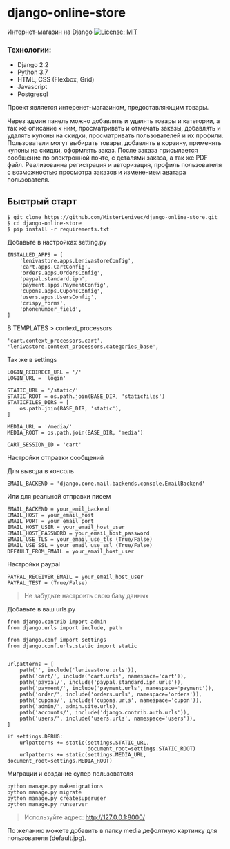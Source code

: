 # django-online-store
Интернет-магазин на Django
[![License: MIT](https://img.shields.io/badge/License-MIT-green.svg)](https://github.com/MisterLenivec/django-online-store/blob/master/LICENSE)

### Технологии:
- Django 2.2
- Python 3.7
- HTML, CSS (Flexbox, Grid)
- Javascript
- Postgresql

Проект является интеренет-магазином, предоставляющим товары.

Через админ панель можно добавлять и удалять товары и категории, а так же 
описание к ним, просматривать и отмечать заказы, добавлять и удалять купоны на 
скидки, просматривать пользователей и их профили.
Пользователи могут выбирать товары, добавлять в корзину, применять купоны на 
скидки, оформлять заказ. После заказа присылается сообщение по электронной 
почте, с деталями заказа, а так же PDF файл. Реализованна регистрация и 
авторизация, профиль пользователя с возможностью просмотра заказов и изменением 
аватара пользователя.


Быстрый старт
--
```
$ git clone https://github.com/MisterLenivec/django-online-store.git
$ cd django-online-store
$ pip install -r requirements.txt
```

Добавьте в настройках setting.py
```
INSTALLED_APPS = [
    'lenivastore.apps.LenivastoreConfig',
    'cart.apps.CartConfig',
    'orders.apps.OrdersConfig',
    'paypal.standard.ipn',
    'payment.apps.PaymentConfig',
    'cupons.apps.CuponsConfig',
    'users.apps.UsersConfig',
    'crispy_forms',
    'phonenumber_field',
]
```

В TEMPLATES > context_processors
```
'cart.context_processors.cart',
'lenivastore.context_processors.categories_base',
```

Так же в settings
```
LOGIN_REDIRECT_URL = '/'
LOGIN_URL = 'login'

STATIC_URL = '/static/'
STATIC_ROOT = os.path.join(BASE_DIR, 'staticfiles')
STATICFILES_DIRS = [
    os.path.join(BASE_DIR, 'static'),
]

MEDIA_URL = '/media/'
MEDIA_ROOT = os.path.join(BASE_DIR, 'media')

CART_SESSION_ID = 'cart'
```

Настройки отправки сообщений

Для вывода в консоль
```
EMAIL_BACKEND = 'django.core.mail.backends.console.EmailBackend'
```

Или для реальной отправки писем
```
EMAIL_BACKEND = your_emil_backend
EMAIL_HOST = your_email_host
EMAIL_PORT = your_email_port
EMAIL_HOST_USER = your_email_host_user
EMAIL_HOST_PASSWORD = your_email_host_password
EMAIL_USE_TLS = your_email_use_tls (True/False)
EMAIL_USE_SSL = your_email_use_ssl (True/False)
DEFAULT_FROM_EMAIL = your_email_host_user

```

Настройки paypal
```
PAYPAL_RECEIVER_EMAIL = your_email_host_user
PAYPAL_TEST = (True/False)
```

> Не забудьте настроить свою базу данных

Добавьте в ваш urls.py
```
from django.contrib import admin
from django.urls import include, path

from django.conf import settings
from django.conf.urls.static import static


urlpatterns = [
    path('', include('lenivastore.urls')),
    path('cart/', include('cart.urls', namespace='cart')),
    path('paypal/', include('paypal.standard.ipn.urls')),
    path('payment/', include('payment.urls', namespace='payment')),
    path('order/', include('orders.urls', namespace='orders')),
    path('cupons/', include('cupons.urls', namespace='cupon')),
    path('admin/', admin.site.urls),
    path('accounts/', include('django.contrib.auth.urls')),
    path('users/', include('users.urls', namespace='users')),
]

if settings.DEBUG:
    urlpatterns += static(settings.STATIC_URL,
                          document_root=settings.STATIC_ROOT)
    urlpatterns += static(settings.MEDIA_URL, document_root=settings.MEDIA_ROOT)

```

Миграции и создание супер пользователя
```
python manage.py makemigrations
python manage.py migrate
python manage.py createsuperuser
python manage.py runserver
```

> Используйте адрес: http://127.0.0.1:8000/

По желанию можете добавить в папку media дефолтную картинку для пользователя 
(default.jpg).